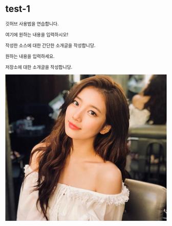 # test-1
깃허브 사용법을 연습합니다.

여기에 원하는 내용을 입력하시오!

작성한 소스에 대한 간단한 소개글을 작성합니당.

원하는 내용을 입력하세요.

저장소에 대한 소개글을 작성합니당.

![수지](./images/suzy.png)
